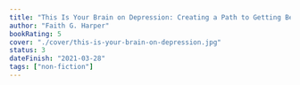```yaml
---
title: "This Is Your Brain on Depression: Creating a Path to Getting Better"
author: "Faith G. Harper"
bookRating: 5
cover: "./cover/this-is-your-brain-on-depression.jpg"
status: 3
dateFinish: "2021-03-28"
tags: ["non-fiction"]
---
```

